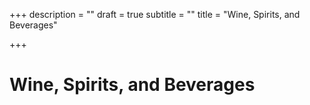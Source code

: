 +++
description = ""
draft = true
subtitle = ""
title = "Wine, Spirits, and Beverages"

+++
# Wine, Spirits, and Beverages